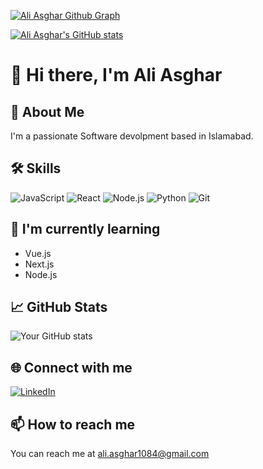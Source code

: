 [![Ali Asghar Github Graph](https://github-readme-activity-graph.vercel.app/graph?username=SAAS171)](https://github.com/SAAS171/github-readme-activity-graph)

[![Ali Asghar's GitHub stats](https://github-readme-stats.vercel.app/api?username=SAAS171)](https://github.com/SAAS171/github-readme-stats)


# 👋 Hi there, I'm Ali Asghar

## 🚀 About Me
I'm a passionate Software devolpment based in Islamabad.

## 🛠 Skills
![JavaScript](https://img.shields.io/badge/-JavaScript-F7DF1E?style=flat-square&logo=javascript&logoColor=black)
![React](https://img.shields.io/badge/-React-61DAFB?style=flat-square&logo=react&logoColor=black)
![Node.js](https://img.shields.io/badge/-Node.js-339933?style=flat-square&logo=node.js&logoColor=white)
![Python](https://img.shields.io/badge/-Python-3776AB?style=flat-square&logo=python&logoColor=white)
![Git](https://img.shields.io/badge/-Git-F05032?style=flat-square&logo=git&logoColor=white)


## 🌱 I'm currently learning
- Vue.js
- Next.js
- Node.js


## 📈 GitHub Stats
![Your GitHub stats](https://github-readme-stats.vercel.app/api?username=SAAS171&show_icons=true&theme=radical)

## 🌐 Connect with me
[![LinkedIn](https://img.shields.io/badge/-LinkedIn-0077B5?style=flat-square&logo=linkedin&logoColor=white)](https://www.linkedin.com/in/yourusername/)
<!-- [![Twitter](https://img.shields.io/badge/-Twitter-1DA1F2?style=flat-square&logo=twitter&logoColor=white)](https://twitter.com/yourusername)
[![Portfolio](https://img.shields.io/badge/-Portfolio-000000?style=flat-square&logo=react&logoColor=white)](https://yourportfolio.com) -->

## 📫 How to reach me
You can reach me at [ali.asghar1084@gmail.com](mailto:ali.asghar1084@gmail.com)

<!-- ## 😄 Fun fact
[Share an interesting or fun fact about yourself] -->

<!-- --- -->